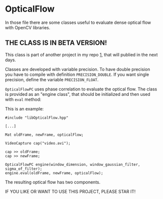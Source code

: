 OpticalFlow
===========

In those file there are some classes useful to evaluate dense optical flow with OpenCV libraries.

THE CLASS IS IN BETA VERSION!
-----------------------------

This class is part of another project in my repo [1], that will publied in the next days.

Classes are developed with variable precision. To have double precision you have to compile with definition `PRECISION_DOUBLE`. If you want single precision, define the variable `PRECISION_FLOAT`.

`OpticalFlowPC` uses phase correlation to evaluate the optical flow. The class is provided as an "engine class", that should be initialized and then used with `eval` method:

This is an example:

```
#include "libOpticalFlow.hpp"

[...]

Mat oldFrame, newFrame, opticalFlow;

VideoCapture cap("video.avi");

cap >> oldFrame;
cap >> newFrame;

OpticalFlowPC engine(window_dimension, window_gaussian_filter, sigma_of_filter);
engine.eval(oldFrame, newFrame, opticalFlow);
```

The resulting optical flow has two components.

IF YOU LIKE OR WANT TO USE THIS PROJECT, PLEASE STAR IT!


 [1]: https://github.com/MatteoRagni
